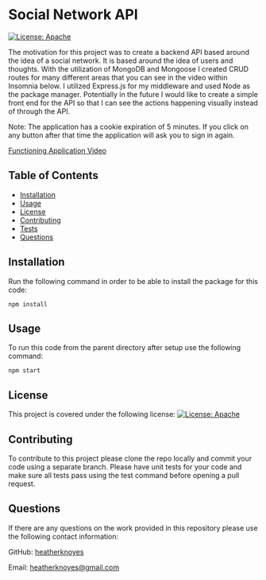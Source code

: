 # Social Network API

[![License: Apache](https://img.shields.io/badge/License-Apache_2.0-blue.svg)](https://opensource.org/licenses/Apache-2.0)

The motivation for this project was to create a backend API based around the idea of a social network. It is based around the idea of users and thoughts. With the utilization of MongoDB and Mongoose I created CRUD routes for many different areas that you can see in the video within Insomnia below. I utilized Express.js for my middleware and used Node as the package manager. Potentially in the future I would like to create a simple front end for the API so that I can see the actions happening visually instead of through the API.

Note: The application has a cookie expiration of 5 minutes. If you click on any button after that time the application will ask you to sign in again.

[Functioning Application Video](linkhere)

## Table of Contents

- [Installation](#installation)
- [Usage](#usage)
- [License](#license)
- [Contributing](#contributing)
- [Tests](#tests)
- [Questions](#questions)

## Installation

Run the following command in order to be able to install the package for this code:

    npm install

## Usage

To run this code from the parent directory after setup use the following command:

    npm start

## License

This project is covered under the following license: [![License: Apache](https://img.shields.io/badge/License-Apache_2.0-blue.svg)](https://opensource.org/licenses/Apache-2.0)

## Contributing

To contribute to this project please clone the repo locally and commit your code using a separate branch. Please have unit tests for your code and make sure all tests pass using the test command before opening a pull request.

## Questions

If there are any questions on the work provided in this repository please use the following contact information:

GitHub: [heatherknoyes](https://github.com/heatherknoyes)

Email: heatherknoyes@gmail.com
